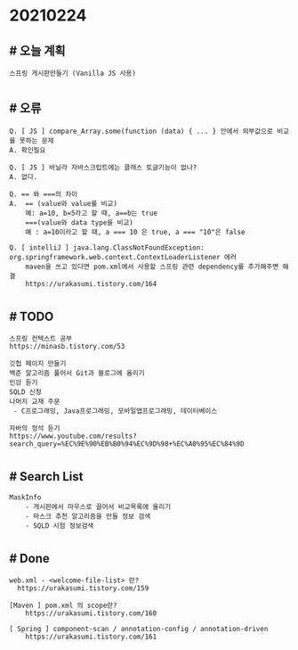 # 20210224

## # 오늘 계획

    스프링 게시판만들기 (Vanilla JS 사용)
#

## # 오류
    Q. [ JS ] compare_Array.some(function (data) { ... } 안에서 외부값으로 비교를 못하는 문제
    A. 확인필요

    Q. [ JS ] 바닐라 자바스크립트에는 클래스 토글기능이 없나?
    A. 없다.

    Q. == 와 ===의 차이
    A.  == (value와 value를 비교)
        예: a=10, b=5라고 할 때, a==b는 true
        ===(value와 data type을 비교)
        예 : a=10이라고 할 때, a === 10 은 true, a === "10"은 false

    Q. [ intelliJ ] java.lang.ClassNotFoundException: org.springframework.web.context.ContextLoaderListener 에러
        maven을 쓰고 있다면 pom.xml에서 사용할 스프링 관련 dependency를 추가해주면 해결
        https://urakasumi.tistory.com/164
#

## # TODO
    스프링 컨텍스트 공부
    https://minasb.tistory.com/53

    깃헙 페이지 만들기
    백준 알고리즘 풀어서 Git과 블로그에 올리기
    인강 듣기
    SQLD 신청
    나머지 교재 주문
     - C프로그래밍, Java프로그래밍, 모바일앱프로그래밍, 데이터베이스
    
    자바의 정석 듣기
    https://www.youtube.com/results?search_query=%EC%9E%90%EB%B0%94%EC%9D%98+%EC%A0%95%EC%84%9D
#

## # Search List
    MaskInfo
        - 게시판에서 마우스로 끌어서 비교목록에 올리기
        - 마스크 추천 알고리즘을 만들 정보 검색
        - SQLD 시험 정보검색
#

## # Done
    web.xml - <welcome-file-list> 란?
      https://urakasumi.tistory.com/159
    
    [Maven ] pom.xml 의 scope란?
        https://urakasumi.tistory.com/160

    [ Spring ] component-scan / annotation-config / annotation-driven
        https://urakasumi.tistory.com/161


